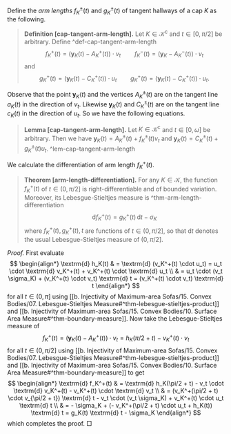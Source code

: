 Define the _arm lengths_ $f_K^{\pm}(t)$ and $g_K^{\pm}(t)$ of tangent hallways of a cap $K$ as the following.

> __Definition [cap-tangent-arm-length].__ Let $K \in \mathcal{K}^\mathrm{c}$ and $t \in [0, \pi/2]$ be arbitrary. Define ^def-cap-tangent-arm-length
$$
f_K^+(t) = \left( \mathbf{y}_K(t) - A_K^+(t) \right) \cdot v_t \qquad f_K^-(t) = \left( \mathbf{y}_K - A_K^-(t) \right) \cdot v_t
$$
> and
$$
g_K^+(t) = (\mathbf{y}_K(t) - C_K^+(t)) \cdot u_t \qquad g_K^+(t) = (\mathbf{y}_K(t) - C_K^+(t)) \cdot u_t.
$$

Observe that the point $\mathbf{y}_K(t)$ and the vertices $A_K^{\pm}(t)$ are on the tangent line $a_K(t)$ in the direction of $v_t$. Likewise $\mathbf{y}_K(t)$ and $C_K^{\pm}(t)$ are on the tangent line $c_K(t)$ in the direction of $u_t$. So we have the following equations.

> __Lemma [cap-tangent-arm-length].__ Let $K \in \mathcal{K}^\mathrm{c}$ and $t \in [0, \omega]$ be arbitrary. Then we have $\mathbf{y}_K(t) = A^{\pm}_K(t) + f_K^{\pm}(t) v_t$ and $\mathbf{y}_K(t) = C^{\pm}_K(t) + g_K^{\pm}(t) u_t$. ^lem-cap-tangent-arm-length

We calculate the differentiation of arm length $f_K^+(t)$.

> __Theorem [arm-length-differentiation].__ For any $K \in \mathcal{K}$, the function $f^+_K(t)$ of $t \in (0, \pi/2]$ is right-differentiable and of bounded variation. Moreover, its Lebesgue-Stieltjes measure is ^thm-arm-length-differentiation
$$
\textrm{d} f_K^+(t) = g_K^+(t)\, \textrm{d} t - \sigma_K
$$
> where $f_K^+(t), g_K^+(t), t$ are functions of $t \in (0, \pi/2]$, so that $\textrm{d} t$ denotes the usual Lebesgue-Stieltjes measure of $(0, \pi/2]$.

_Proof._ First evaluate
$$
\begin{align*}
\textrm{d} h_K(t) & = \textrm{d} (v_K^+(t) \cdot u_t) = u_t \cdot \textrm{d} v_K^+(t) + v_K^+(t) \cdot \textrm{d} u_t \\
& = u_t \cdot (v_t \sigma_K) + (v_K^+(t) \cdot v_t) \textrm{d} t = (v_K^+(t) \cdot v_t) \textrm{d} t
\end{align*}
$$
for all $t \in (0, \pi]$ using [[b. Injectivity of Maximum-area Sofas/15. Convex Bodies/07. Lebesgue-Stieltjes Measure#^thm-lebesgue-stieltjes-product]] and [[b. Injectivity of Maximum-area Sofas/15. Convex Bodies/10. Surface Area Measure#^thm-boundary-measure]]. Now take the Lebesgue-Stieltjes measure of
$$
f_K^+(t) = \left( \mathbf{y}_K(t) - A_K^+(t) \right) \cdot v_t = h_K(\pi/2 + t) - v_K^+(t) \cdot v_t
$$
for all $t \in (0, \pi/2]$ using [[b. Injectivity of Maximum-area Sofas/15. Convex Bodies/07. Lebesgue-Stieltjes Measure#^thm-lebesgue-stieltjes-product]] and [[b. Injectivity of Maximum-area Sofas/15. Convex Bodies/10. Surface Area Measure#^thm-boundary-measure]] to get
$$
\begin{align*}
\textrm{d} f_K^+(t) & = \textrm{d} h_K(\pi/2 + t) - v_t \cdot \textrm{d} v_K^+(t) - v_K^+(t) \cdot \textrm{d} v_t \\
& = (v_K^+(\pi/2 + t) \cdot v_{\pi/2 + t}) \textrm{d} t - v_t \cdot (v_t \sigma_K) + v_K^+(t) \cdot u_t \textrm{d} t \\
& = - \sigma_K + (- v_K^+(\pi/2 + t) \cdot u_t + h_K(t)) \textrm{d} t
= g_K(t) \textrm{d} t - \sigma_K
\end{align*}
$$
which completes the proof. □